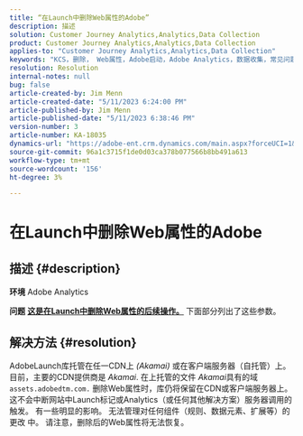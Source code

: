 ```yaml
---
title: “在Launch中删除Web属性的Adobe”
description: 描述
solution: Customer Journey Analytics,Analytics,Data Collection
product: Customer Journey Analytics,Analytics,Data Collection
applies-to: "Customer Journey Analytics,Analytics,Data Collection"
keywords: "KCS，删除， Web属性，Adobe启动，Adobe Analytics，数据收集，常见问题解答"
resolution: Resolution
internal-notes: null
bug: false
article-created-by: Jim Menn
article-created-date: "5/11/2023 6:24:00 PM"
article-published-by: Jim Menn
article-published-date: "5/11/2023 6:38:46 PM"
version-number: 3
article-number: KA-18035
dynamics-url: "https://adobe-ent.crm.dynamics.com/main.aspx?forceUCI=1&pagetype=entityrecord&etn=knowledgearticle&id=36483cfe-28f0-ed11-8849-6045bd006295"
source-git-commit: 96a1c3715f1de0d03ca378b077566b8bb491a613
workflow-type: tm+mt
source-wordcount: '156'
ht-degree: 3%

---
```


# 在Launch中删除Web属性的Adobe

## 描述 {#description}


<b>环境</b>
Adobe Analytics

<b>问题</b>
<u><b>这是在Launch中删除Web属性的后续操作。</b></u>
下面部分列出了这些参数。


## 解决方法 {#resolution}


AdobeLaunch库托管在任一CDN上 *(Akamai)* 或在客户端服务器（自托管）上。
目前，主要的CDN提供商是 *Akamai*.
在上托管的文件 *Akamai*&#x200B;具有的域 `assets.adobedtm.com.` 删除Web属性时，库仍将保留在CDN或客户端服务器上。
这不会中断网站中Launch标记或Analytics（或任何其他解决方案）服务器调用的触发。
有一些明显的影响。
无法管理对任何组件（规则、数据元素、扩展等）的更改 中。
请注意，删除后的Web属性将无法恢复。
